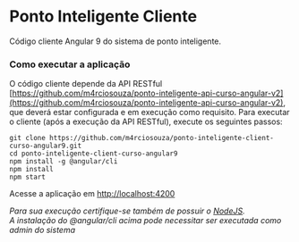 # Ponto Inteligente Cliente
Código cliente Angular 9 do sistema de ponto inteligente.
### Como executar a aplicação
O código cliente depende da API RESTful [https://github.com/m4rciosouza/ponto-inteligente-api-curso-angular-v2](https://github.com/m4rciosouza/ponto-inteligente-api-curso-angular-v2), que deverá estar configurada e em execução como requisito.
Para executar o cliente (após a execução da API RESTful), execute os seguintes passos:
```
git clone https://github.com/m4rciosouza/ponto-inteligente-client-curso-angular9.git
cd ponto-inteligente-client-curso-angular9
npm install -g @angular/cli
npm install
npm start
```
Acesse a aplicação em [http://localhost:4200](http://localhost:4200)  

*Para sua execução certifique-se também de possuir o [NodeJS](http://nodejs.org).*  
*A instalação do @angular/cli acima pode necessitar ser executada como admin do sistema*  
